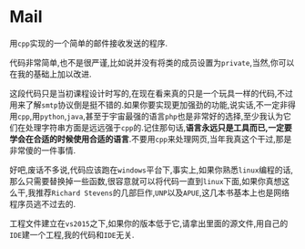 # Mail
用`cpp`实现的一个简单的邮件接收发送的程序.

代码非常简单,也不是很严谨,比如说并没有将类的成员设置为`private`,当然,你可以在我的基础上加以改进.

这段代码只是当初课程设计时写的,在现在看来真的只是一个玩具一样的代码,不过用来了解`smtp`协议倒是挺不错的.如果你要实现更加强劲的功能,说实话,不一定非得用`cpp`,用`python`,`java`,甚至于宇宙最强的语言`php`也是非常好的选择,至少我认为它们在处理字符串方面是远远强于`cpp`的.记住那句话,**语言永远只是工具而已,一定要学会在合适的时候使用合适的语言**.不要用`cpp`来处理网页,当年我真这个干过,那是非常傻的一件事情.

好吧,废话不多说,代码应该跑在`windows`平台下,事实上,如果你熟悉`linux`编程的话,那么只需要替换掉一些函数,很容意就可以将代码一直到`linux`下面,如果你真想这么干,我推荐`Richard Stevens`的几部巨作,`UNP`以及`APUE`,这几本书基本上也是网络程序员逃不过去的.



工程文件建立在`vs2015`之下,如果你的版本低于它,请拿出里面的源文件,用自己的`IDE`建一个工程,我的代码和`IDE`无关.